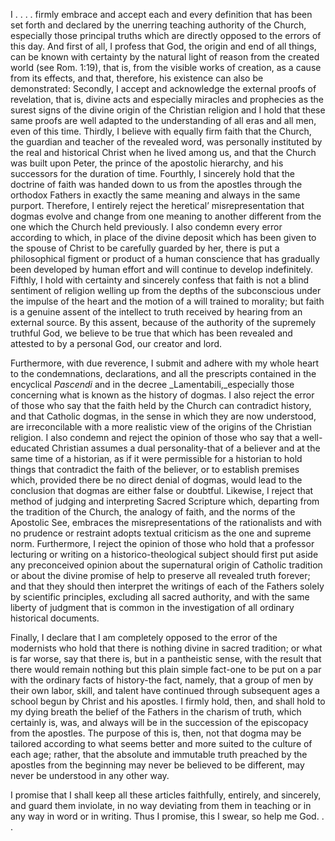 

I . . . . firmly embrace and accept each and every definition that has been set forth and declared by the unerring teaching authority of the Church, especially those principal truths which are directly opposed to the errors of this day. And first of all, I profess that God, the origin and end of all things, can be known with certainty by the natural light of reason from the created world (see Rom. 1:19), that is, from the visible works of creation, as a cause from its effects, and that, therefore, his existence can also be demonstrated: Secondly, I accept and acknowledge the external proofs of revelation, that is, divine acts and especially miracles and prophecies as the surest signs of the divine origin of the Christian religion and I hold that these same proofs are well adapted to the understanding of all eras and all men, even of this time. Thirdly, I believe with equally firm faith that the Church, the guardian and teacher of the revealed word, was personally instituted by the real and historical Christ when he lived among us, and that the Church was built upon Peter, the prince of the apostolic hierarchy, and his successors for the duration of time. Fourthly, I sincerely hold that the doctrine of faith was handed down to us from the apostles through the orthodox Fathers in exactly the same meaning and always in the same purport. Therefore, I entirely reject the heretical’ misrepresentation that dogmas evolve and change from one meaning to another different from the one which the Church held previously. I also condemn every error according to which, in place of the divine deposit which has been given to the spouse of Christ to be carefully guarded by her, there is put a philosophical figment or product of a human conscience that has gradually been developed by human effort and will continue to develop indefinitely. Fifthly, I hold with certainty and sincerely confess that faith is not a blind sentiment of religion welling up from the depths of the subconscious under the impulse of the heart and the motion of a will trained to morality; but faith is a genuine assent of the intellect to truth received by hearing from an external source. By this assent, because of the authority of the supremely truthful God, we believe to be true that which has been revealed and attested to by a personal God, our creator and lord.

Furthermore, with due reverence, I submit and adhere with my whole heart to the condemnations, declarations, and all the prescripts contained in the encyclical _Pascendi_ and in the decree _Lamentabili,_especially those concerning what is known as the history of dogmas. I also reject the error of those who say that the faith held by the Church can contradict history, and that Catholic dogmas, in the sense in which they are now understood, are irreconcilable with a more realistic view of the origins of the Christian religion. I also condemn and reject the opinion of those who say that a well-educated Christian assumes a dual personality-that of a believer and at the same time of a historian, as if it were permissible for a historian to hold things that contradict the faith of the believer, or to establish premises which, provided there be no direct denial of dogmas, would lead to the conclusion that dogmas are either false or doubtful. Likewise, I reject that method of judging and interpreting Sacred Scripture which, departing from the tradition of the Church, the analogy of faith, and the norms of the Apostolic See, embraces the misrepresentations of the rationalists and with no prudence or restraint adopts textual criticism as the one and supreme norm. Furthermore, I reject the opinion of those who hold that a professor lecturing or writing on a historico-theological subject should first put aside any preconceived opinion about the supernatural origin of Catholic tradition or about the divine promise of help to preserve all revealed truth forever; and that they should then interpret the writings of each of the Fathers solely by scientific principles, excluding all sacred authority, and with the same liberty of judgment that is common in the investigation of all ordinary historical documents.

Finally, I declare that I am completely opposed to the error of the modernists who hold that there is nothing divine in sacred tradition; or what is far worse, say that there is, but in a pantheistic sense, with the result that there would remain nothing but this plain simple fact-one to be put on a par with the ordinary facts of history-the fact, namely, that a group of men by their own labor, skill, and talent have continued through subsequent ages a school begun by Christ and his apostles. I firmly hold, then, and shall hold to my dying breath the belief of the Fathers in the charism of truth, which certainly is, was, and always will be in the succession of the episcopacy from the apostles. The purpose of this is, then, not that dogma may be tailored according to what seems better and more suited to the culture of each age; rather, that the absolute and immutable truth preached by the apostles from the beginning may never be believed to be different, may never be understood in any other way.

I promise that I shall keep all these articles faithfully, entirely, and sincerely, and guard them inviolate, in no way deviating from them in teaching or in any way in word or in writing. Thus I promise, this I swear, so help me God. . .